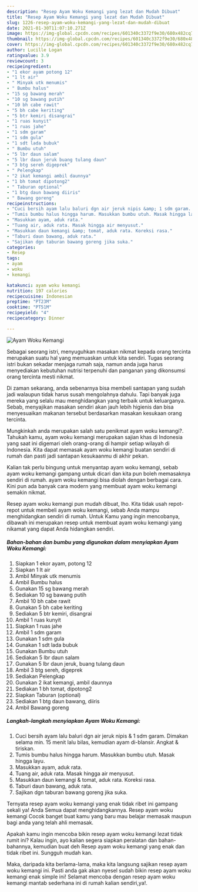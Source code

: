 ```yaml
---
description: "Resep Ayam Woku Kemangi yang lezat dan Mudah Dibuat"
title: "Resep Ayam Woku Kemangi yang lezat dan Mudah Dibuat"
slug: 1226-resep-ayam-woku-kemangi-yang-lezat-dan-mudah-dibuat
date: 2021-01-30T11:07:10.271Z
image: https://img-global.cpcdn.com/recipes/601340c3372f9e30/680x482cq70/ayam-woku-kemangi-foto-resep-utama.jpg
thumbnail: https://img-global.cpcdn.com/recipes/601340c3372f9e30/680x482cq70/ayam-woku-kemangi-foto-resep-utama.jpg
cover: https://img-global.cpcdn.com/recipes/601340c3372f9e30/680x482cq70/ayam-woku-kemangi-foto-resep-utama.jpg
author: Lucille Logan
ratingvalue: 3.9
reviewcount: 3
recipeingredient:
- "1 ekor ayam potong 12"
- "1 lt air"
- " Minyak utk menumis"
- " Bumbu halus"
- "15 sg bawang merah"
- "10 sg bawang putih"
- "10 bh cabe rawit"
- "5 bh cabe keriting"
- "5 btr kemiri disangrai"
- "1 ruas kunyit"
- "1 ruas jahe"
- "1 sdm garam"
- "1 sdm gula"
- "1 sdt lada bubuk"
- " Bumbu utuh"
- "5 lbr daun salam"
- "5 lbr daun jeruk buang tulang daun"
- "3 btg sereh digeprek"
- " Pelengkap"
- "2 ikat kemangi ambil daunnya"
- "1 bh tomat dipotong2"
- " Taburan optional"
- "1 btg daun bawang diiris"
- " Bawang goreng"
recipeinstructions:
- "Cuci bersih ayam lalu baluri dgn air jeruk nipis &amp; 1 sdm garam. Dimakan selama min. 15 menit lalu bilas, kemudian ayam di-blansir. Angkat &amp; tiriskan."
- "Tumis bumbu halus hingga harum. Masukkan bumbu utuh. Masak hingga layu."
- "Masukkan ayam, aduk rata."
- "Tuang air, aduk rata. Masak hingga air menyusut."
- "Masukkan daun kemangi &amp; tomat, aduk rata. Koreksi rasa."
- "Taburi daun bawang, aduk rata."
- "Sajikan dgn taburan bawang goreng jika suka."
categories:
- Resep
tags:
- ayam
- woku
- kemangi

katakunci: ayam woku kemangi 
nutrition: 197 calories
recipecuisine: Indonesian
preptime: "PT23M"
cooktime: "PT51M"
recipeyield: "4"
recipecategory: Dinner

---
```



![Ayam Woku Kemangi](https://img-global.cpcdn.com/recipes/601340c3372f9e30/680x482cq70/ayam-woku-kemangi-foto-resep-utama.jpg)

Sebagai seorang istri, menyuguhkan masakan nikmat kepada orang tercinta merupakan suatu hal yang memuaskan untuk kita sendiri. Tugas seorang istri bukan sekadar menjaga rumah saja, namun anda juga harus menyediakan kebutuhan nutrisi terpenuhi dan panganan yang dikonsumsi orang tercinta mesti nikmat.

Di zaman  sekarang, anda sebenarnya bisa membeli santapan yang sudah jadi walaupun tidak harus susah mengolahnya dahulu. Tapi banyak juga mereka yang selalu mau menghidangkan yang terbaik untuk keluarganya. Sebab, menyajikan masakan sendiri akan jauh lebih higienis dan bisa menyesuaikan makanan tersebut berdasarkan masakan kesukaan orang tercinta. 



Mungkinkah anda merupakan salah satu penikmat ayam woku kemangi?. Tahukah kamu, ayam woku kemangi merupakan sajian khas di Indonesia yang saat ini digemari oleh orang-orang di hampir setiap wilayah di Indonesia. Kita dapat memasak ayam woku kemangi buatan sendiri di rumah dan pasti jadi santapan kesukaanmu di akhir pekan.

Kalian tak perlu bingung untuk menyantap ayam woku kemangi, sebab ayam woku kemangi gampang untuk dicari dan kita pun boleh memasaknya sendiri di rumah. ayam woku kemangi bisa diolah dengan berbagai cara. Kini pun ada banyak cara modern yang membuat ayam woku kemangi semakin nikmat.

Resep ayam woku kemangi pun mudah dibuat, lho. Kita tidak usah repot-repot untuk membeli ayam woku kemangi, sebab Anda mampu menghidangkan sendiri di rumah. Untuk Kamu yang ingin mencobanya, dibawah ini merupakan resep untuk membuat ayam woku kemangi yang nikamat yang dapat Anda hidangkan sendiri.

<!--inarticleads1-->

##### Bahan-bahan dan bumbu yang digunakan dalam menyiapkan Ayam Woku Kemangi:

1. Siapkan 1 ekor ayam, potong 12
1. Siapkan 1 lt air
1. Ambil  Minyak utk menumis
1. Ambil  Bumbu halus
1. Gunakan 15 sg bawang merah
1. Sediakan 10 sg bawang putih
1. Ambil 10 bh cabe rawit
1. Gunakan 5 bh cabe keriting
1. Sediakan 5 btr kemiri, disangrai
1. Ambil 1 ruas kunyit
1. Siapkan 1 ruas jahe
1. Ambil 1 sdm garam
1. Gunakan 1 sdm gula
1. Gunakan 1 sdt lada bubuk
1. Gunakan  Bumbu utuh
1. Sediakan 5 lbr daun salam
1. Gunakan 5 lbr daun jeruk, buang tulang daun
1. Ambil 3 btg sereh, digeprek
1. Sediakan  Pelengkap
1. Gunakan 2 ikat kemangi, ambil daunnya
1. Sediakan 1 bh tomat, dipotong2
1. Siapkan  Taburan (optional)
1. Sediakan 1 btg daun bawang, diiris
1. Ambil  Bawang goreng




<!--inarticleads2-->

##### Langkah-langkah menyiapkan Ayam Woku Kemangi:

1. Cuci bersih ayam lalu baluri dgn air jeruk nipis &amp; 1 sdm garam. Dimakan selama min. 15 menit lalu bilas, kemudian ayam di-blansir. Angkat &amp; tiriskan.
1. Tumis bumbu halus hingga harum. Masukkan bumbu utuh. Masak hingga layu.
1. Masukkan ayam, aduk rata.
1. Tuang air, aduk rata. Masak hingga air menyusut.
1. Masukkan daun kemangi &amp; tomat, aduk rata. Koreksi rasa.
1. Taburi daun bawang, aduk rata.
1. Sajikan dgn taburan bawang goreng jika suka.




Ternyata resep ayam woku kemangi yang enak tidak ribet ini gampang sekali ya! Anda Semua dapat menghidangkannya. Resep ayam woku kemangi Cocok banget buat kamu yang baru mau belajar memasak maupun bagi anda yang telah ahli memasak.

Apakah kamu ingin mencoba bikin resep ayam woku kemangi lezat tidak rumit ini? Kalau ingin, ayo kalian segera siapkan peralatan dan bahan-bahannya, kemudian buat deh Resep ayam woku kemangi yang enak dan tidak ribet ini. Sungguh mudah kan. 

Maka, daripada kita berlama-lama, maka kita langsung sajikan resep ayam woku kemangi ini. Pasti anda gak akan nyesel sudah bikin resep ayam woku kemangi enak simple ini! Selamat mencoba dengan resep ayam woku kemangi mantab sederhana ini di rumah kalian sendiri,ya!.

